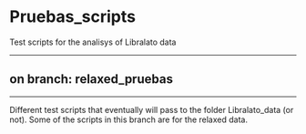 # Pruebas_scripts
Test scripts for the analisys of Libralato data
___
## on branch: relaxed_pruebas
___
Different test scripts that eventually will pass to the folder Libralato_data (or not).
Some of the scripts in this branch are for the relaxed data.    
